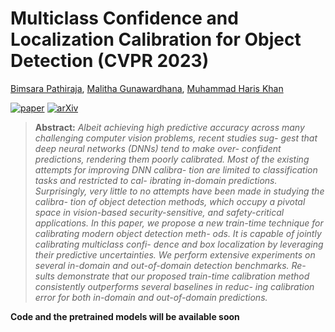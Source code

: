 # Multiclass Confidence and Localization Calibration for Object Detection (CVPR 2023)
[Bimsara Pathiraja](https://scholar.google.es/citations?hl=en&user=7ViSGnIAAAAJ), [Malitha Gunawardhana](https://scholar.google.ch/citations?user=tM9xKA8AAAAJ&hl=en), [Muhammad Haris Khan](https://scholar.google.com/citations?user=ZgERfFwAAAAJ&hl=en)

[![paper](https://img.shields.io/badge/CVF-Paper-42FF33)](https://openaccess.thecvf.com/content/ACCV2022/html/Sultana_Self-Distilled_Vision_Transformer_for_Domain_Generalization_ACCV_2022_paper.html) 
[![arXiv](https://img.shields.io/badge/arXiv-Paper-FFF933)](https://arxiv.org/pdf/2207.12392.pdf) 
<!-- [![Poster](https://img.shields.io/badge/Poster-PDF-8333FF)](https://drive.google.com/file/d/1MBe7aM6M9sNhbv6f94d7UkvzseJJDw2i/view?usp=share_link) 
[![Slides](https://img.shields.io/badge/Slides-PDF-87CEEB)](https://drive.google.com/file/d/1tM8CNjyM1EorlwA-Qv8LBmWO8Adf0MiN/view?usp=share_link)
[![Video](https://img.shields.io/badge/Video-Presentation-F9D371)](https://drive.google.com/file/d/1P0HsmlZSwX94fYs72UP9vcFeYGp7ZDeF/view?usp=share_link) -->

> **Abstract:** *Albeit achieving high predictive accuracy across many challenging computer vision problems, recent studies sug- gest that deep neural networks (DNNs) tend to make over- confident predictions, rendering them poorly calibrated. Most of the existing attempts for improving DNN calibra- tion are limited to classification tasks and restricted to cal- ibrating in-domain predictions. Surprisingly, very little to no attempts have been made in studying the calibra- tion of object detection methods, which occupy a pivotal space in vision-based security-sensitive, and safety-critical applications. In this paper, we propose a new train-time technique for calibrating modern object detection meth- ods. It is capable of jointly calibrating multiclass confi- dence and box localization by leveraging their predictive uncertainties. We perform extensive experiments on several in-domain and out-of-domain detection benchmarks. Re- sults demonstrate that our proposed train-time calibration method consistently outperforms several baselines in reduc- ing calibration error for both in-domain and out-of-domain predictions.*

**Code and the pretrained models will be available soon**